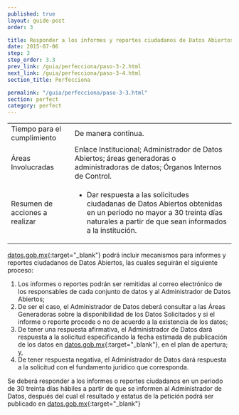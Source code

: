 ```yaml
---
published: true
layout: guide-post
order: 3

title: Responder a los informes y reportes ciudadanos de Datos Abiertos realizadas mediante www.datos.gob.mx
date: 2015-07-06
step: 3
step_order: 3.3
prev_link: /guia/perfecciona/paso-3-2.html
next_link: /guia/perfecciona/paso-3-4.html
section_title: Perfecciona

permalink: "/guia/perfecciona/paso-3-3.html"
section: perfect
category: perfect
---
```


<table>
  <tbody>
    <tr>
      <td>Tiempo para el cumplimiento</td>
      <td>De manera continua.</td>
    </tr>
    <tr>
      <td>Áreas Involucradas</td>
      <td>Enlace Institucional; Administrador de Datos Abiertos; áreas generadoras o administradoras de datos; Órganos Internos de Control.</td>
    </tr>
    <tr>
      <td>Resumen de acciones a realizar</td>
      <td>
        <ul>
          <li>Dar respuesta a las solicitudes ciudadanas de Datos Abiertos obtenidas en un periodo no mayor a 30 treinta días naturales a partir de que sean informados a la institución.</li>
        </ul>
      </td>
    </tr>
  </tbody>
</table>

[datos.gob.mx](http://datos.gob.mx){:target="_blank"} podrá incluir mecanismos para informes y reportes ciudadanos de Datos Abiertos, las cuales seguirán el siguiente proceso:

1. Los informes o reportes podrán ser remitidas al correo electrónico de los responsables de cada conjunto de datos y al Administrador de Datos Abiertos;
2. De ser el caso, el Administrador de Datos deberá consultar a las Áreas Generadoras sobre la disponibilidad de los Datos Solicitados y si el informe o reporte procede o no de acuerdo a la existencia de los datos;
3. De tener una respuesta afirmativa, el Administrador de Datos dará respuesta a la solicitud especificando la fecha estimada de publicación de los datos en [datos.gob.mx](http://datos.gob.mx){:target="_blank"}, en el plan de apertura; y,
4. De tener respuesta negativa, el Administrador de Datos dará respuesta a la solicitud con el fundamento jurídico que corresponda.

Se deberá responder a los informes o reportes ciudadanos en un periodo de 30 treinta días hábiles a partir de que se informen al Administrador de Datos, después del cual el resultado y estatus de la petición podrá ser publicado en [datos.gob.mx](http://datos.gob.mx){:target="_blank"}
